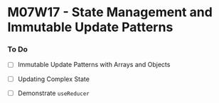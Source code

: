 # M07W17 - State Management and Immutable Update Patterns

### To Do
- [ ] Immutable Update Patterns with Arrays and Objects
- [ ] Updating Complex State
- [ ] Demonstrate `useReducer`



































